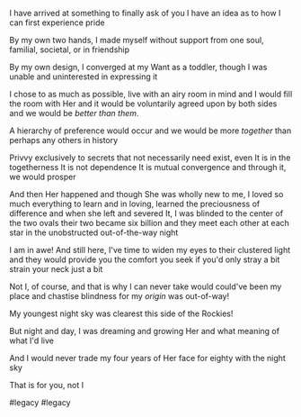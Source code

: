 I have arrived at something to finally ask of you
I have an idea as to how I can first experience pride

By my own two hands, I made myself
without support from one soul,
familial, societal, or in friendship

By my own design, I converged at my Want
as a toddler, though I was unable and uninterested in expressing it

I chose to as much as possible, live with an airy room in mind
and I would fill the room with Her
and it would be voluntarily agreed upon by both sides
and we would be *better than them*.

A hierarchy of preference would occur and we would be more *together* than perhaps any others in history

Privvy exclusively to secrets that not necessarily need exist, even
It is in the togetherness
It is not dependence
It is mutual convergence
and through it, we would prosper

And then Her happened
and though She was wholly new to me,
I loved so much everything to learn
and in loving,
learned the preciousness of difference
and when she left and severed It,
I was blinded to the center of the two ovals
their two became six billion
and they meet each other at each star in the unobstructed out-of-the-way night

I am in awe!
And still here,
I've time to widen my eyes to their clustered light
and they would provide you the comfort you seek
if you'd only stray a bit
strain your neck just a bit

Not I, of course,
and that is why I can never take would could've been my place
and chastise blindness
for my *origin* was out-of-way!

My youngest night sky was clearest this side of the Rockies!

But night and day,
I was dreaming and growing
Her and what meaning of what I'd live

And I would never trade my four years of Her face
for eighty with the night sky

That is for you,
not I

#legacy #legacy